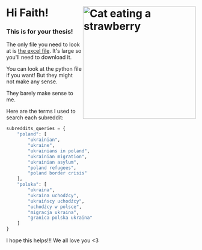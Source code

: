 # Hi Faith! <img src="assets/Cat Strawberry GIF.gif" alt="Cat eating a strawberry" align="right" width="300" height="auto">

### This is for your thesis!

The only file you need to look at is [the excel file](ukrainian_migration_to_poland_data.xlsx). It's large so you'll need to download it.

You can look at the python file if you want! But they might not make any sense.

They barely make sense to me.

Here are the terms I used to search each subreddit:

```python
subreddits_queries = {
    "poland": [
        "ukrainian",
        "ukraine",
        "ukrainians in poland", 
        "ukrainian migration", 
        "ukrainian asylum", 
        "poland refugees", 
        "poland border crisis"
    ],
    "polska": [
        "ukraina",
        "ukraina uchodźcy", 
        "ukraińscy uchodźcy", 
        "uchodźcy w polsce", 
        "migracja ukraina", 
        "granica polska ukraina"
    ]
}
```
I hope this helps!!! We all love you <3
